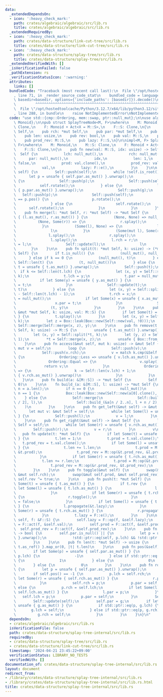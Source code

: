 ```yaml
---
data:
  _extendedDependsOn:
  - icon: ':heavy_check_mark:'
    path: crates/algebraic/algebraic/src/lib.rs
    title: crates/algebraic/algebraic/src/lib.rs
  _extendedRequiredBy:
  - icon: ':heavy_check_mark:'
    path: crates/data-structure/link-cut-tree/src/lib.rs
    title: crates/data-structure/link-cut-tree/src/lib.rs
  - icon: ':heavy_check_mark:'
    path: crates/data-structure/splay-tree/src/lib.rs
    title: crates/data-structure/splay-tree/src/lib.rs
  _extendedVerifiedWith: []
  _isVerificationFailed: false
  _pathExtension: rs
  _verificationStatusIcon: ':warning:'
  attributes:
    links: []
  bundledCode: "Traceback (most recent call last):\n  File \"/opt/hostedtoolcache/Python/3.12.7/x64/lib/python3.12/site-packages/onlinejudge_verify/documentation/build.py\"\
    , line 71, in _render_source_code_stat\n    bundled_code = language.bundle(stat.path,\
    \ basedir=basedir, options={'include_paths': [basedir]}).decode()\n          \
    \         ^^^^^^^^^^^^^^^^^^^^^^^^^^^^^^^^^^^^^^^^^^^^^^^^^^^^^^^^^^^^^^^^^^^^^^^^^^^^^^^^^\n\
    \  File \"/opt/hostedtoolcache/Python/3.12.7/x64/lib/python3.12/site-packages/onlinejudge_verify/languages/rust.py\"\
    , line 288, in bundle\n    raise NotImplementedError\nNotImplementedError\n"
  code: "use std::{cmp::Ordering, mem::swap, ptr::null_mut};\n\nuse algebraic::{Act,\
    \ Monoid};\n\npub struct SplayTreeNode<M, F>\nwhere\n    M: Monoid,\n    M::S:\
    \ Clone,\n    F: Monoid + Act<X = M::S>,\n    F::S: Clone,\n{\n    pub lch: *mut\
    \ Self,\n    pub rch: *mut Self,\n    pub par: *mut Self,\n    pub idx: usize,\n\
    \    pub len: usize,\n    pub rev: bool,\n    pub val: M::S,\n    pub prod: M::S,\n\
    \    pub prod_rev: M::S,\n    pub lazy: F::S,\n}\n\nimpl<M, F> SplayTreeNode<M,\
    \ F>\nwhere\n    M: Monoid,\n    M::S: Clone,\n    F: Monoid + Act<X = M::S>,\n\
    \    F::S: Clone,\n{\n    pub fn new(val: M::S, idx: usize) -> Self {\n      \
    \  Self {\n            lch: null_mut(),\n            rch: null_mut(),\n      \
    \      par: null_mut(),\n            idx,\n            len: 1,\n            rev:\
    \ false,\n            prod: val.clone(),\n            prod_rev: val.clone(),\n\
    \            val,\n            lazy: F::e(),\n        }\n    }\n\n    pub fn splay(&mut\
    \ self) {\n        Self::push(self);\n        while !self.is_root() {\n      \
    \      let p = unsafe { self.par.as_mut() }.unwrap();\n            if p.is_root()\
    \ {\n                Self::push(p);\n                Self::push(self);\n     \
    \           self.rotate();\n            } else {\n                let g = unsafe\
    \ { p.par.as_mut() }.unwrap();\n                Self::push(g);\n             \
    \   Self::push(p);\n                Self::push(self);\n                if self.pos()\
    \ == p.pos() {\n                    p.rotate();\n                    self.rotate();\n\
    \                } else {\n                    self.rotate();\n              \
    \      self.rotate();\n                }\n            }\n        }\n    }\n\n\
    \    pub fn merge(l: *mut Self, r: *mut Self) -> *mut Self {\n        match unsafe\
    \ { (l.as_mut(), r.as_mut()) } {\n            (None, None) => null_mut(),\n  \
    \          (None, Some(r)) => {\n                r.splay();\n                r\n\
    \            }\n            (Some(l), None) => {\n                l.splay();\n\
    \                l\n            }\n            (Some(mut l), Some(r)) => {\n \
    \               l.splay();\n                r.splay();\n                l = l.get_right();\n\
    \                l.splay();\n                l.rch = r;\n                r.par\
    \ = l;\n                Self::update(l);\n                l\n            }\n \
    \       }\n    }\n\n    pub fn split(t: *mut Self, k: usize) -> (*mut Self, *mut\
    \ Self) {\n        if t.is_null() {\n            (null_mut(), null_mut())\n  \
    \      } else if k == 0 {\n            (null_mut(), t)\n        } else if k ==\
    \ Self::len(t) {\n            (t, null_mut())\n        } else {\n            let\
    \ t = unsafe { t.as_mut() }.unwrap();\n            Self::push(t);\n          \
    \  if k <= Self::len(t.lch) {\n                let (x, y) = Self::split(t.lch,\
    \ k);\n                t.lch = y;\n                t.par = null_mut();\n     \
    \           if let Some(y) = unsafe { y.as_mut() } {\n                    y.par\
    \ = t;\n                }\n                Self::update(t);\n                (x,\
    \ t)\n            } else {\n                let (x, y) = Self::split(t.rch, k\
    \ - Self::len(t.lch) - 1);\n                t.rch = x;\n                t.par\
    \ = null_mut();\n                if let Some(x) = unsafe { x.as_mut() } {\n  \
    \                  x.par = t;\n                }\n                Self::update(t);\n\
    \                (t, y)\n            }\n        }\n    }\n\n    pub fn insert(t:\
    \ &mut *mut Self, k: usize, val: M::S) {\n        if let Some(t) = unsafe { t.as_mut()\
    \ } {\n            t.splay();\n        }\n        let (x, y) = Self::split(*t,\
    \ k);\n        let z = Box::leak(Box::new(Self::new(val, !0)));\n        *t =\
    \ Self::merge(Self::merge(x, z), y);\n    }\n\n    pub fn remove(t: &mut *mut\
    \ Self, k: usize) -> M::S {\n        unsafe { t.as_mut() }.unwrap().splay();\n\
    \        let (x, y) = Self::split(*t, k);\n        let (y, z) = Self::split(y,\
    \ 1);\n        *t = Self::merge(x, z);\n        unsafe { Box::from_raw(y) }.val\n\
    \    }\n\n    pub fn access(&mut self, mut k: usize) -> &mut Self {\n        let\
    \ mut v = self;\n        loop {\n            Self::push(v);\n            Self::push(v.lch);\n\
    \            Self::push(v.rch);\n            v = match k.cmp(&Self::len(v.lch))\
    \ {\n                Ordering::Less => unsafe { v.lch.as_mut() }.unwrap(),\n \
    \               Ordering::Equal => {\n                    v.splay();\n       \
    \             return v;\n                }\n                Ordering::Greater\
    \ => {\n                    k -= Self::len(v.lch) + 1;\n                    unsafe\
    \ { v.rch.as_mut() }.unwrap()\n                }\n            }\n        }\n \
    \   }\n\n    pub fn build(a: &[M::S]) -> *mut Self {\n        Self::build_(a,\
    \ 0)\n    }\n\n    fn build_(a: &[M::S], l: usize) -> *mut Self {\n        let\
    \ n = a.len();\n        if n == 0 {\n            null_mut()\n        } else if\
    \ n == 1 {\n            Box::leak(Box::new(Self::new(a[0].clone(), l)))\n    \
    \    } else {\n            Self::merge(\n                Self::build_(&a[0..n\
    \ / 2], l),\n                Self::build_(&a[n / 2..n], l + n / 2),\n        \
    \    )\n        }\n    }\n\n    pub fn get_left(&mut self) -> &mut Self {\n  \
    \      let mut v: &mut Self = self;\n        while let Some(l) = unsafe { v.lch.as_mut()\
    \ } {\n            Self::push(l);\n            v = l;\n        }\n        v\n\
    \    }\n\n    pub fn get_right(&mut self) -> &mut Self {\n        let mut v: &mut\
    \ Self = self;\n        while let Some(r) = unsafe { v.rch.as_mut() } {\n    \
    \        Self::push(r);\n            v = r;\n        }\n        v\n    }\n\n \
    \   pub fn update(t: *mut Self) {\n        if let Some(t) = unsafe { t.as_mut()\
    \ } {\n            t.len = 1;\n            t.prod = t.val.clone();\n         \
    \   t.prod_rev = t.val.clone();\n            if let Some(l) = unsafe { t.lch.as_mut()\
    \ } {\n                t.len += l.len;\n                t.prod = M::op(&l.prod,\
    \ &t.prod);\n                t.prod_rev = M::op(&t.prod_rev, &l.prod_rev);\n \
    \           }\n            if let Some(r) = unsafe { t.rch.as_mut() } {\n    \
    \            t.len += r.len;\n                t.prod = M::op(&t.prod, &r.prod);\n\
    \                t.prod_rev = M::op(&r.prod_rev, &t.prod_rev);\n            }\n\
    \        }\n    }\n\n    pub fn toggle(&mut self) {\n        swap(&mut self.lch,\
    \ &mut self.rch);\n        swap(&mut self.prod, &mut self.prod_rev);\n       \
    \ self.rev ^= true;\n    }\n\n    pub fn push(t: *mut Self) {\n        if let\
    \ Some(t) = unsafe { t.as_mut() } {\n            if t.rev {\n                if\
    \ let Some(l) = unsafe { t.lch.as_mut() } {\n                    l.toggle();\n\
    \                }\n                if let Some(r) = unsafe { t.rch.as_mut() }\
    \ {\n                    r.toggle();\n                }\n                t.rev\
    \ = false;\n            }\n            if let Some(l) = unsafe { t.lch.as_mut()\
    \ } {\n                l.propagate(&t.lazy);\n            }\n            if let\
    \ Some(r) = unsafe { t.rch.as_mut() } {\n                r.propagate(&t.lazy);\n\
    \            }\n            t.lazy = F::e();\n        }\n    }\n\n    pub fn propagate(&mut\
    \ self, f: &F::S) {\n        self.lazy = F::op(f, &self.lazy);\n        self.val\
    \ = F::act(f, &self.val);\n        self.prod = F::act(f, &self.prod);\n      \
    \  self.prod_rev = F::act(f, &self.prod_rev);\n    }\n\n    pub fn is_root(&self)\
    \ -> bool {\n        self.par.is_null() || {\n            let p = unsafe { self.par.as_mut()\
    \ }.unwrap();\n            !std::ptr::eq(self, p.lch) && !std::ptr::eq(self, p.rch)\n\
    \        }\n    }\n\n    pub fn len(t: *mut Self) -> usize {\n        unsafe {\
    \ t.as_ref() }.map_or(0, |t| t.len)\n    }\n\n    pub fn pos(&self) -> i32 {\n\
    \        if let Some(p) = unsafe { self.par.as_mut() } {\n            if std::ptr::eq(self,\
    \ p.lch) {\n                -1\n            } else if std::ptr::eq(self, p.rch)\
    \ {\n                1\n            } else {\n                0\n            }\n\
    \        } else {\n            0\n        }\n    }\n\n    pub fn rotate(&mut self)\
    \ {\n        let p = unsafe { self.par.as_mut() }.unwrap();\n        let g = p.par;\n\
    \        if self.pos() == -1 {\n            p.lch = self.rch;\n            if\
    \ let Some(r) = unsafe { self.rch.as_mut() } {\n                r.par = p;\n \
    \           }\n            self.rch = p;\n            p.par = self;\n        }\
    \ else {\n            p.rch = self.lch;\n            if let Some(l) = unsafe {\
    \ self.lch.as_mut() } {\n                l.par = p;\n            }\n         \
    \   self.lch = p;\n            p.par = self;\n        }\n        Self::update(p);\n\
    \        Self::update(self);\n        self.par = g;\n        if let Some(g) =\
    \ unsafe { g.as_mut() } {\n            if std::ptr::eq(p, g.lch) {\n         \
    \       g.lch = self;\n            } else if std::ptr::eq(p, g.rch) {\n      \
    \          g.rch = self;\n            }\n        }\n    }\n}\n"
  dependsOn:
  - crates/algebraic/algebraic/src/lib.rs
  isVerificationFile: false
  path: crates/data-structure/splay-tree-internal/src/lib.rs
  requiredBy:
  - crates/data-structure/splay-tree/src/lib.rs
  - crates/data-structure/link-cut-tree/src/lib.rs
  timestamp: '2024-04-21 23:45:22+09:00'
  verificationStatus: LIBRARY_NO_TESTS
  verifiedWith: []
documentation_of: crates/data-structure/splay-tree-internal/src/lib.rs
layout: document
redirect_from:
- /library/crates/data-structure/splay-tree-internal/src/lib.rs
- /library/crates/data-structure/splay-tree-internal/src/lib.rs.html
title: crates/data-structure/splay-tree-internal/src/lib.rs
---
```

